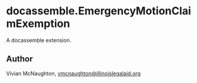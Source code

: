 # docassemble.EmergencyMotionClaimExemption

A docassemble extension.

## Author

Vivian McNaughton, vmcnaughton@illinoislegalaid.org


